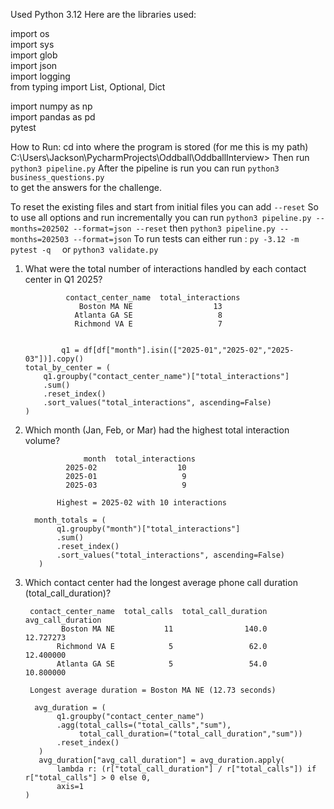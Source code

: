 Used Python 3.12
Here are the libraries used:

import os                   
import sys                
import glob                
import json                
import logging             
from typing import List, Optional, Dict 

import numpy as np         
import pandas as pd        
pytest



How to Run:
cd into where the program is stored 
(for me this is my path) C:\Users\Jackson\PycharmProjects\Oddball\OddballInterview> 
Then run ```python3 pipeline.py``` 
After the pipeline is run you can run ```python3 business_questions.py```   
to get the answers for the challenge.

To reset the existing files and start from initial files you can add ```--reset```
So to use all options and run incrementally you can run ```python3 pipeline.py --months=202502 --format=json --reset``` then ```python3 pipeline.py --months=202503 --format=json```
To run tests can either run : ```py -3.12 -m pytest -q  ``` or ```python3 validate.py```

1) What were the total number of interactions handled by each contact center in Q1 2025?
   
                contact_center_name  total_interactions
                   Boston MA NE                  13
                  Atlanta GA SE                   8
                  Richmond VA E                   7


               q1 = df[df["month"].isin(["2025-01","2025-02","2025-03"])].copy()
       total_by_center = (
           q1.groupby("contact_center_name")["total_interactions"]
           .sum()
           .reset_index()
           .sort_values("total_interactions", ascending=False)
       )
2) Which month (Jan, Feb, or Mar) had the highest total interaction volume?
   
                    month  total_interactions
                2025-02                  10
                2025-01                   9
                2025-03                   9
      
              Highest = 2025-02 with 10 interactions

         month_totals = (
              q1.groupby("month")["total_interactions"]
              .sum()
              .reset_index()
              .sort_values("total_interactions", ascending=False)
          )

3) Which contact center had the longest average phone call duration (total_call_duration)?

        contact_center_name  total_calls  total_call_duration  avg_call_duration
               Boston MA NE           11                140.0          12.727273
              Richmond VA E            5                 62.0          12.400000
              Atlanta GA SE            5                 54.0          10.800000
        
        Longest average duration = Boston MA NE (12.73 seconds)

         avg_duration = (
              q1.groupby("contact_center_name")
              .agg(total_calls=("total_calls","sum"),
                   total_call_duration=("total_call_duration","sum"))
              .reset_index()
          )
          avg_duration["avg_call_duration"] = avg_duration.apply(
              lambda r: (r["total_call_duration"] / r["total_calls"]) if r["total_calls"] > 0 else 0,
              axis=1
       )

